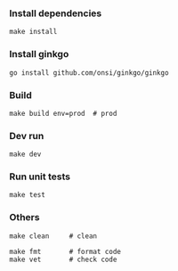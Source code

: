 
### Install dependencies
```
make install
```

### Install ginkgo
```
go install github.com/onsi/ginkgo/ginkgo
```

### Build
```
make build env=prod  # prod
```

### Dev run
```
make dev
```

### Run unit tests
```
make test
```

### Others
```
make clean     # clean

make fmt       # format code
make vet       # check code
```